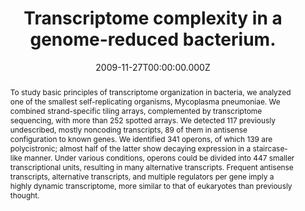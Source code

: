 ﻿---
title: Transcriptome complexity in a genome-reduced bacterium.
publication_types: ["2"]
# Author notes (optional)
authors: 
  - Guell M.
  - V. van Noort
  - E. Yus
  - W. H. Chen
  - J. Leigh-Bell
  - K. Michalodimitrakis
  - T. Yamada
  - M. Arumugam


# Author notes (optional)
author_notes: []


publication_short: 
abstract: >-
  To study basic principles of transcriptome organization in bacteria, we analyzed one of the smallest self-replicating organisms, Mycoplasma pneumoniae. We combined strand-specific tiling arrays, complemented by transcriptome sequencing, with more than 252 spotted arrays. We detected 117 previously undescribed, mostly noncoding transcripts, 89 of them in antisense configuration to known genes. We identified 341 operons, of which 139 are polycistronic; almost half of the latter show decaying expression in a staircase-like manner. Under various conditions, operons could be divided into 447 smaller transcriptional units, resulting in many alternative transcripts. Frequent antisense transcripts, alternative transcripts, and multiple regulators per gene imply a highly dynamic transcriptome, more similar to that of eukaryotes than previously thought.


draft: false
featured: ture
tags:
  - Science
slides: null
url_pdf: 
image:
  caption: ""
  focal_point: ""
  preview_only: false
summary: ""
url_dataset: ""
url_project: ""
url_source: ""
url_video: ""

doi: 10.1126/science.1176951
publication: Science
projects: []
date: 2009-11-27T00:00:00.000Z
url_slides: ""
publishDate: 2017-01-01T00:00:00.000Z
url_poster: ""
url_code: ""
---

